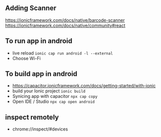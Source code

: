 ## Adding Scanner

https://ionicframework.com/docs/native/barcode-scanner
https://ionicframework.com/docs/native/community#react

## To run app in android

- live reload `ionic cap run android -l --external`
- Choose Wi-Fi

## To build app in android

- https://capacitor.ionicframework.com/docs/getting-started/with-ionic
- build your Ionic project `ionic build`
- Synicing app with capacitor `npx cap copy`
- Open IDE / Studio `npx cap open android`

## inspect remotely

- chrome://inspect/#devices
